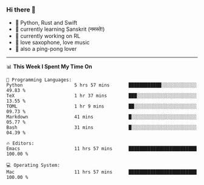 ### Hi there 👋

- 📙 Python, Rust and Swift
- 🌱 currently learning Sanskrit (नमस्ते!)
- 🔭 currently working on RL
- 🎷 love saxophone, love music
- 🏓 also a ping-pong lover

<!--
**ZiqinGong/ZiqinGong** is a ✨ _special_ ✨ repository because its `README.md` (this file) appears on your GitHub profile.

Here are some ideas to get you started:

- 🔭 I’m currently working on ...
- 🌱 I’m currently learning ...
- 👯 I’m looking to collaborate on ...
- 🤔 I’m looking for help with ...
- 💬 Ask me about ...
- 📫 gongzq0301@sjtu.edu.cn
- 😄 Pronouns: ...
- ⚡ Fun fact: ...
-->

---

<!--START_SECTION:waka-->
📊 **This Week I Spent My Time On** 

```text
💬 Programming Languages: 
Python                   5 hrs 57 mins       ████████████░░░░░░░░░░░░░   49.83 % 
TeX                      1 hr 37 mins        ███░░░░░░░░░░░░░░░░░░░░░░   13.55 % 
TOML                     1 hr 9 mins         ██░░░░░░░░░░░░░░░░░░░░░░░   09.73 % 
Markdown                 41 mins             █░░░░░░░░░░░░░░░░░░░░░░░░   05.77 % 
Bash                     31 mins             █░░░░░░░░░░░░░░░░░░░░░░░░   04.39 % 

🔥 Editors: 
Emacs                    11 hrs 57 mins      █████████████████████████   100.00 % 

💻 Operating System: 
Mac                      11 hrs 57 mins      █████████████████████████   100.00 % 
```


<!--END_SECTION:waka-->
